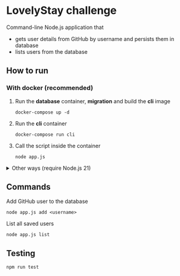 # LovelyStay challenge
Command-line Node.js application that
* gets user details from GitHub by username and persists them in database
* lists users from the database
## How to run
### With docker (recommended)
1. Run the **database** container, **migration** and build the **cli** image
    ```shell
    docker-compose up -d
    ```
2. Run the **cli** container
    ```shell
    docker-compose run cli
    ```
3. Call the script inside the container
    ```
    node app.js
    ```

<details>

<summary>Other ways (require Node.js 21)</summary>

### With [tsx](https://github.com/privatenumber/tsx)
1. Run **database** and **migration** containers (or set it up manually)
    ```shell
    docker compose up -d database migration
    ```
2. Install dependencies
    ```shell
    npm install
    ```
3. Run the **cli** application providing `DB_URL` env
    ```shell
    DB_URL=postgres://postgres:postgres@localhost:5432/postgres tsx src/app.ts
    ```

### With node
1. Run **database** and **migration** containers (or set it up manually)
    ```shell
    docker compose up -d database migration
    ```
2. Install dependencies
    ```shell
    npm install
    ```
3. Build (TS -> JS)
    ```shell
    npm run build
    ```
4. Run the **cli** application providing `DB_URL` env
    ```shell
    DB_URL=postgres://postgres:postgres@localhost:5432/postgres node dist/app.js
    ```

</details>

## Commands
Add GitHub user to the database
```
node app.js add <username>
```
List all saved users
```
node app.js list
```

## Testing
```shell
npm run test
```